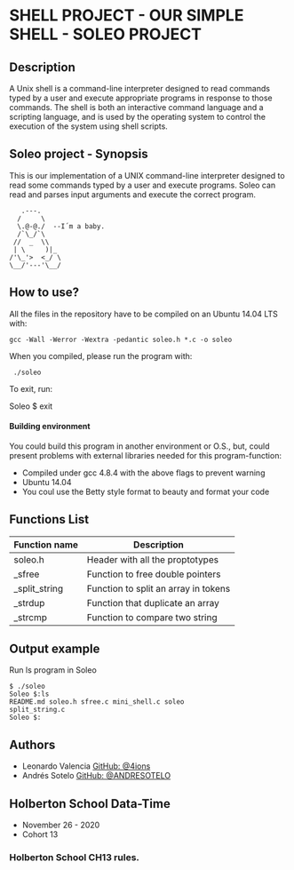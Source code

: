 # SHELL PROJECT - OUR SIMPLE SHELL - SOLEO PROJECT
## Description

A Unix shell is a command-line interpreter designed to read commands typed by a user and execute appropriate programs in response to those commands. The shell is both an interactive command language and a scripting language, and is used by the operating system to control the execution of the system using shell scripts.

## Soleo project - Synopsis
This is our implementation of a UNIX command-line interpreter designed to read some commands typed by a user and execute programs. Soleo can read and parses input arguments and execute the correct program.


       .---.
      /     \
      \.@-@./  --I´m a baby.
      /`\_/`\
     //  _  \\
     | \     )|_
    /'\_'>  <_/ \
    \__/'---'\__/

## How to use?
All the files in the repository have to be compiled on an Ubuntu 14.04 LTS with:

    gcc -Wall -Werror -Wextra -pedantic soleo.h *.c -o soleo

When you compiled, please run the program with:

     ./soleo

To exit, run:

   Soleo $ exit

#### Building environment
You could build this program in another environment or O.S., but, could present problems with external libraries needed for this program-function:

 -   Compiled under gcc 4.8.4 with the above flags to prevent warning
 -   Ubuntu 14.04
 -   You coul use the Betty style format to beauty and format your code

## Functions List

|Function name|Description  |
|--|--|
|soleo.h|Header with all the proptotypes|
|_sfree|Function  to free double pointers|
|_split_string|Function to split an array in tokens|
|_strdup|Function that duplicate an array|
|_strcmp|Function to compare two string|

## Output example
Run ls program in Soleo

    $ ./soleo
    Soleo $:ls
    README.md soleo.h sfree.c mini_shell.c soleo
    split_string.c
    Soleo $: 

## Authors
- Leonardo Valencia [GitHub: @4ions](https://github.com/4ions)
- Andrés Sotelo [GitHub: @ANDRESOTELO](https://github.com/ANDRESOTELO)
 
## Holberton School Data-Time
- November 26 - 2020
- Cohort 13

### Holberton School CH13 rules.
